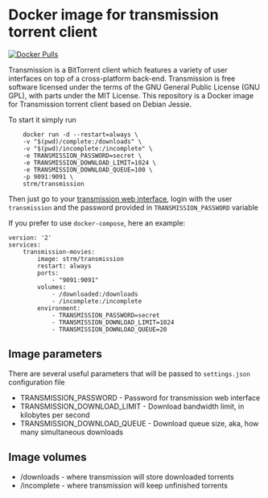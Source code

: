 # Docker image for transmission torrent client
[![Docker Pulls](https://img.shields.io/docker/pulls/strm/transmission.svg?style=plastic)](https://hub.docker.com/r/strm/transmission/)

Transmission is a BitTorrent client which features a variety of user interfaces on top of a cross-platform back-end. Transmission is free software licensed under the terms of the GNU General Public License (GNU GPL), with parts under the MIT License. This repository is a Docker image for Transmission torrent client based on Debian Jessie.

To start it simply run
```
    docker run -d --restart=always \
    -v "$(pwd)/complete:/downloads" \
    -v "$(pwd)/incomplete:/incomplete" \
    -e TRANSMISSION_PASSWORD=secret \
    -e TRANSMISSION_DOWNLOAD_LIMIT=1024 \
    -e TRANSMISSION_DOWNLOAD_QUEUE=100 \
    -p 9091:9091 \
    strm/transmission
```

Then just go to your [transmission web interface](http://localhost:9091/transmission), login with the user ```transmission``` and the password provided in ```TRANSMISSION_PASSWORD``` variable

If you prefer to use `docker-compose`, here an example:

```
version: '2'
services:
    transmission-movies:
        image: strm/transmission
        restart: always
        ports:
            - "9091:9091"
        volumes:
            - /downloaded:/downloads
            - /incomplete:/incomplete
        environment:
            - TRANSMISSION_PASSWORD=secret
            - TRANSMISSION_DOWNLOAD_LIMIT=1024
            - TRANSMISSION_DOWNLOAD_QUEUE=20
```

## Image parameters

There are several useful parameters that will be passed to ```settings.json``` configuration file

  * TRANSMISSION_PASSWORD - Password for transmission web interface
  * TRANSMISSION_DOWNLOAD_LIMIT - Download bandwidth limit, in kilobytes per second
  * TRANSMISSION_DOWNLOAD_QUEUE - Download queue size, aka, how many simultaneous downloads

## Image volumes

  * /downloads - where transmission will store downloaded torrents
  * /incomplete - where transmission will keep unfinished torrents

